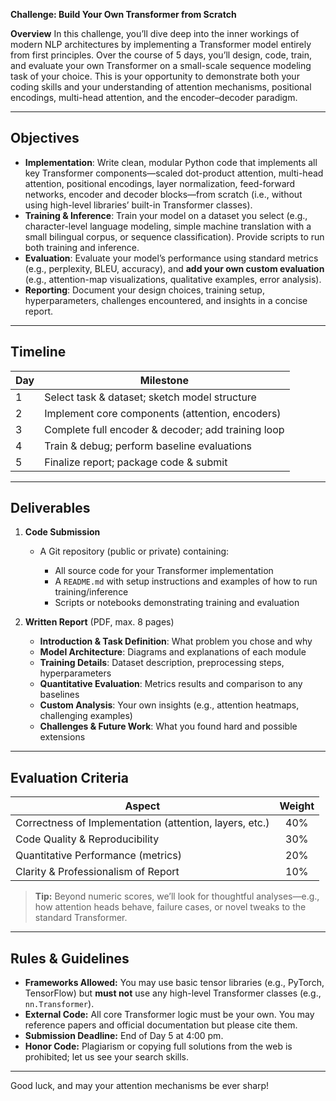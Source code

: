 **Challenge: Build Your Own Transformer from Scratch**

**Overview**
In this challenge, you’ll dive deep into the inner workings of modern NLP architectures by implementing a Transformer model entirely from first principles. Over the course of 5 days, you’ll design, code, train, and evaluate your own Transformer on a small-scale sequence modeling task of your choice. This is your opportunity to demonstrate both your coding skills and your understanding of attention mechanisms, positional encodings, multi-head attention, and the encoder–decoder paradigm.

---

## Objectives

* **Implementation**: Write clean, modular Python code that implements all key Transformer components—scaled dot-product attention, multi-head attention, positional encodings, layer normalization, feed-forward networks, encoder and decoder blocks—from scratch (i.e., without using high-level libraries’ built-in Transformer classes).
* **Training & Inference**: Train your model on a dataset you select (e.g., character-level language modeling, simple machine translation with a small bilingual corpus, or sequence classification). Provide scripts to run both training and inference.
* **Evaluation**: Evaluate your model’s performance using standard metrics (e.g., perplexity, BLEU, accuracy), and **add your own custom evaluation** (e.g., attention-map visualizations, qualitative examples, error analysis).
* **Reporting**: Document your design choices, training setup, hyperparameters, challenges encountered, and insights in a concise report.

---

## Timeline

| Day | Milestone                                          |
| --- | -------------------------------------------------- |
| 1   | Select task & dataset; sketch model structure      |
| 2   | Implement core components (attention, encoders)    |
| 3   | Complete full encoder & decoder; add training loop |
| 4   | Train & debug; perform baseline evaluations        |
| 5   | Finalize report; package code & submit             |

---

## Deliverables

1. **Code Submission**

   * A Git repository (public or private) containing:

     * All source code for your Transformer implementation
     * A `README.md` with setup instructions and examples of how to run training/inference
     * Scripts or notebooks demonstrating training and evaluation

2. **Written Report** (PDF, max. 8 pages)

   * **Introduction & Task Definition**: What problem you chose and why
   * **Model Architecture**: Diagrams and explanations of each module
   * **Training Details**: Dataset description, preprocessing steps, hyperparameters
   * **Quantitative Evaluation**: Metrics results and comparison to any baselines
   * **Custom Analysis**: Your own insights (e.g., attention heatmaps, challenging examples)
   * **Challenges & Future Work**: What you found hard and possible extensions

---

## Evaluation Criteria

| Aspect                                                  | Weight |
| ------------------------------------------------------- | :----: |
| Correctness of Implementation (attention, layers, etc.) |   40%  |
| Code Quality & Reproducibility                          |   30%  |
| Quantitative Performance (metrics)                      |   20%  |
| Clarity & Professionalism of Report                     |   10%  |

> **Tip:** Beyond numeric scores, we’ll look for thoughtful analyses—e.g., how attention heads behave, failure cases, or novel tweaks to the standard Transformer.

---

## Rules & Guidelines

* **Frameworks Allowed:** You may use basic tensor libraries (e.g., PyTorch, TensorFlow) but **must not** use any high-level Transformer classes (e.g., `nn.Transformer`).
* **External Code:** All core Transformer logic must be your own. You may reference papers and official documentation but please cite them.
* **Submission Deadline:** End of Day 5 at 4:00 pm.
* **Honor Code:** Plagiarism or copying full solutions from the web is prohibited; let us see your search skills.

---

Good luck, and may your attention mechanisms be ever sharp!
